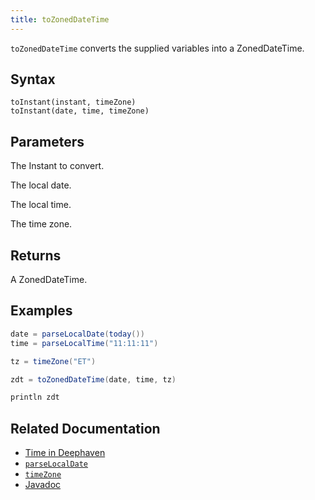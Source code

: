 ```yaml
---
title: toZonedDateTime
---
```


`toZonedDateTime` converts the supplied variables into a ZonedDateTime.

## Syntax

```
toInstant(instant, timeZone)
toInstant(date, time, timeZone)
```

## Parameters

<ParamTable>
<Param name="instant" type="Instant">

The Instant to convert.

</Param>
<Param name="date" type="LocalDate">

The local date.

</Param>
<Param name="time" type="LocalTime">

The local time.

</Param>
<Param name="timeZone" type="ZoneId">

The time zone.

</Param>
</ParamTable>

## Returns

A ZonedDateTime.

## Examples

```groovy order=:log
date = parseLocalDate(today())
time = parseLocalTime("11:11:11")

tz = timeZone("ET")

zdt = toZonedDateTime(date, time, tz)

println zdt
```

## Related Documentation

- [Time in Deephaven](../../../conceptual/time-in-deephaven.md)
- [`parseLocalDate`](./parseLocalDate.md)
- [`timeZone`](./timeZone.md)
- [Javadoc](https://deephaven.io/core/javadoc/io/deephaven/time/DateTimeUtils.html#toZonedDateTime(java.time.Instant,java.time.ZoneId))

